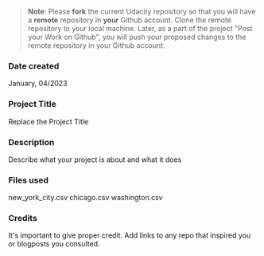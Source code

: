 >**Note**: Please **fork** the current Udacity repository so that you will have a **remote** repository in **your** Github account. Clone the remote repository to your local machine. Later, as a part of the project "Post your Work on Github", you will push your proposed changes to the remote repository in your Github account.

### Date created
January, 04/2023

### Project Title
Replace the Project Title

### Description
Describe what your project is about and what it does

### Files used
new_york_city.csv
chicago.csv
washington.csv

### Credits
It's important to give proper credit. Add links to any repo that inspired you or blogposts you consulted.

